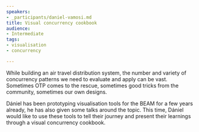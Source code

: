 ```yaml
---
speakers:
- _participants/daniel-vamosi.md
title: Visual concurrency cookbook
audience:
- Intermediate
tags:
- visualisation
- concurrency

---
```

While building an air travel distribution system, the number and variety of concurrency patterns we need to evaluate and apply can be vast. Sometimes OTP comes to the rescue, sometimes good tricks from the community, sometimes our own designs. 

Dániel has been prototyping visualisation tools for the BEAM for a few years already, he has also given some talks around the topic. This time, Dániel would like to use these tools to tell their journey and present their learnings through a visual concurrency cookbook.